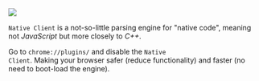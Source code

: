 <img src="https://icompile.eladkarako.com/_uploads/2016/06/icompile.eladkarako.com_you_should_disable_native_client.png" />

<code>Native Client</code> is a not-so-little parsing engine for "native code",
meaning not <em>JavaScript</em> but more closely to <em>C++</em>.

Go to <code>chrome://plugins/</code> and disable the <code>Native Client</code>.
Making your browser safer (reduce functionality) and faster (no need to boot-load the engine).